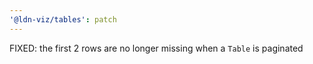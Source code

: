 ```yaml
---
'@ldn-viz/tables': patch
---
```


FIXED: the first 2 rows are no longer missing when a `Table` is paginated
